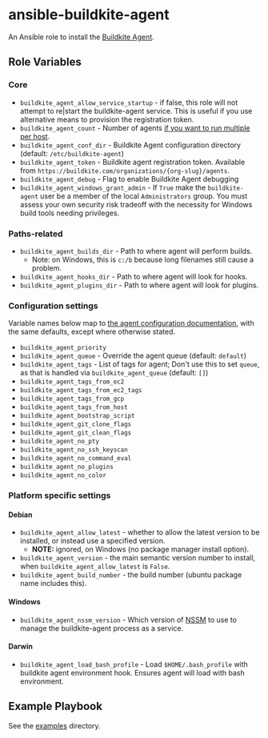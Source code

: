 # ansible-buildkite-agent

An Ansible role to install the [Buildkite Agent](https://buildkite.com/docs/agent/v3).

## Role Variables

### Core

- `buildkite_agent_allow_service_startup` - if false, this role will not attempt to re|start the buildkite-agent service. This is useful if you use alternative means to provision the registration token.
- `buildkite_agent_count` - Number of agents [if you want to run multiple per host](https://buildkite.com/docs/agent/v3/ubuntu#running-multiple-agents).
- `buildkite_agent_conf_dir` - Buildkite Agent configuration directory (default: `/etc/buildkite-agent`)
- `buildkite_agent_token` - Buildkite agent registration token. Available from `https://buildkite.com/organizations/{org-slug}/agents`.
- `buildkite_agent_debug` - Flag to enable Buildkite Agent debugging
- `buildkite_agent_windows_grant_admin` - If `True` make the `buildkite-agent` user be a member of the local `Administrators` group. You must assess your own security risk tradeoff with the necessity for Windows build tools needing privileges.

### Paths-related

- `buildkite_agent_builds_dir` - Path to where agent will perform builds.
  - Note: on Windows, this is `c:/b` because long filenames still cause a problem.
- `buildkite_agent_hooks_dir` - Path to where agent will look for hooks.
- `buildkite_agent_plugins_dir` - Path to where agent will look for plugins.

### Configuration settings

Variable names below map to [the agent configuration documentation](https://buildkite.com/docs/agent/v3/configuration#configuration-settings), with the same defaults, except where otherwise stated.

- `buildkite_agent_priority`
- `buildkite_agent_queue` - Override the agent queue (default: `default`)
- `buildkite_agent_tags` - List of tags for agent; Don't use this to set `queue`, as that is handled via `buildkite_agent_queue` (default: `[]`)
- `buildkite_agent_tags_from_ec2`
- `buildkite_agent_tags_from_ec2_tags`
- `buildkite_agent_tags_from_gcp`
- `buildkite_agent_tags_from_host`
- `buildkite_agent_bootstrap_script`
- `buildkite_agent_git_clone_flags`
- `buildkite_agent_git_clean_flags`
- `buildkite_agent_no_pty`
- `buildkite_agent_no_ssh_keyscan`
- `buildkite_agent_no_command_eval`
- `buildkite_agent_no_plugins`
- `buildkite_agent_no_color`

### Platform specific settings

#### Debian

- `buildkite_agent_allow_latest` - whether to allow the latest version to be installed, or instead use a specified version.
  - **NOTE:** ignored, on Windows (no package manager install option).
- `buildkite_agent_version` - the main semantic version number to install, when `buildkite_agent_allow_latest` is `False`.
- `buildkite_agent_build_number` - the build number (ubuntu package name includes this).

#### Windows

- `buildkite_agent_nssm_version` - Which version of [NSSM] to use to manage the buildkite-agent process as a service.

#### Darwin

- `buildkite_agent_load_bash_profile` - Load `$HOME/.bash_profile` with buildkite agent environment hook. Ensures agent will load with bash environment.

## Example Playbook

See the [examples](./examples/) directory.

[NSSM]: https://nssm.cc
